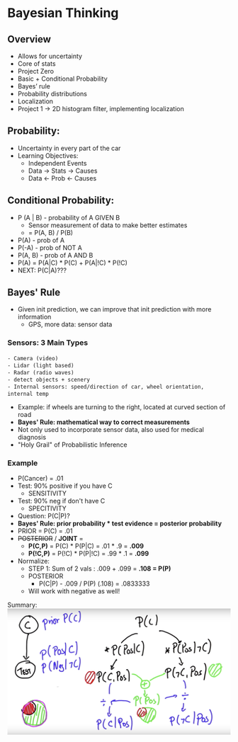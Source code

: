 # Bayesian Thinking

## Overview
- Allows for uncertainty 
- Core of stats 
- Project Zero
- Basic + Conditional Probability 
- Bayes’ rule 
- Probability distributions 
- Localization
- Project 1 -> 2D histogram filter, implementing localization

## Probability: 
- Uncertainty in every part of the car 
- Learning Objectives:
  - Independent Events 
  - Data -> Stats -> Causes
  - Data <- Prob <- Causes 

## Conditional Probability:
- P (A | B) - probability of A GIVEN B
  - Sensor measurement of data to make better estimates 
  - = P(A, B) / P(B)
- P(A) - prob of A
- P(-A) - prob of NOT A
- P(A, B) - prob of A AND B
- P(A) = P(A|C) * P(C) + P(A|!C) * P(!C)
- NEXT: P(C|A)???

## Bayes' Rule 
- Given init prediction, we can improve that init prediction with more information 
  - GPS, more data: sensor data 
### Sensors: 3 Main Types
    - Camera (video)
    - Lidar (light based)
    - Radar (radio waves)
    - detect objects + scenery
    - Internal sensors: speed/direction of car, wheel orientation, internal temp

- Example: if wheels are turning to the right, located at curved section of road 
- **Bayes' Rule: mathematical way to correct measurements**
- Not only used to incorporate sensor data, also used for medical diagnosis
- "Holy Grail" of Probabilistic Inference 

### Example
- P(Cancer) = .01
- Test: 90% positive if you have C 
  - SENSITIVITY
- Test: 90% neg if don't have C
  - SPECITIVITY
- Question: P(C|P)?
- **Bayes' Rule: prior probability * test evidence = posterior probability**
- PRIOR = P(C) = .01
- ~~POSTERIOR~~ / **JOINT** =
  -  **P(C,P)** = P(C) * P(P|C) = .01 * .9 = **.009**
  - **P(!C,P)** = P(!C) * P(P|!C) = .99 * .1 = **.099**
- Normalize: 
  - STEP 1: Sum of 2 vals : .009 + .099 = **.108 = P(P)**
  - POSTERIOR
    - P(C|P) - .009 / P(P) (.108) = .0833333
  - Will work with negative as well!

Summary: ![Bayes' Rule Summary](bayes.png)
